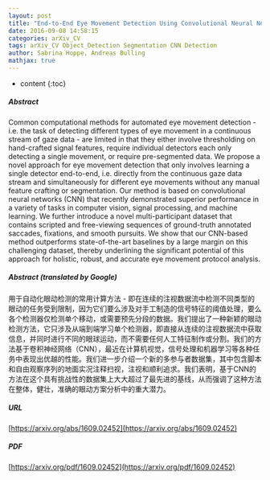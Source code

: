 ```yaml
---
layout: post
title: "End-to-End Eye Movement Detection Using Convolutional Neural Networks"
date: 2016-09-08 14:58:15
categories: arXiv_CV
tags: arXiv_CV Object_Detection Segmentation CNN Detection
author: Sabrina Hoppe, Andreas Bulling
mathjax: true
---
```


* content
{:toc}

##### Abstract
Common computational methods for automated eye movement detection - i.e. the task of detecting different types of eye movement in a continuous stream of gaze data - are limited in that they either involve thresholding on hand-crafted signal features, require individual detectors each only detecting a single movement, or require pre-segmented data. We propose a novel approach for eye movement detection that only involves learning a single detector end-to-end, i.e. directly from the continuous gaze data stream and simultaneously for different eye movements without any manual feature crafting or segmentation. Our method is based on convolutional neural networks (CNN) that recently demonstrated superior performance in a variety of tasks in computer vision, signal processing, and machine learning. We further introduce a novel multi-participant dataset that contains scripted and free-viewing sequences of ground-truth annotated saccades, fixations, and smooth pursuits. We show that our CNN-based method outperforms state-of-the-art baselines by a large margin on this challenging dataset, thereby underlining the significant potential of this approach for holistic, robust, and accurate eye movement protocol analysis.

##### Abstract (translated by Google)
用于自动化眼动检测的常用计算方法 - 即在连续的注视数据流中检测不同类型的眼动的任务受到限制，因为它们要么涉及对手工制造的信号特征的阈值处理，要么各个检测器仅检测单个移动，或需要预先分段的数据。我们提出了一种新颖的眼动检测方法，它只涉及从端到端学习单个检测器，即直接从连续的注视数据流中获取信息，并同时进行不同的眼球运动，而不需要任何人工特征制作或分割。我们的方法基于卷积神经网络（CNN），最近在计算机视觉，信号处理和机器学习等各种任务中表现出优越的性能。我们进一步介绍一个新的多参与者数据集，其中包含脚本和自由观察序列的地面实况注释扫视，注视和顺利追求。我们表明，基于CNN的方法在这个具有挑战性的数据集上大大超过了最先进的基线，从而强调了这种方法在整体，健壮，准确的眼动方案分析中的重大潜力。

##### URL
[https://arxiv.org/abs/1609.02452](https://arxiv.org/abs/1609.02452)

##### PDF
[https://arxiv.org/pdf/1609.02452](https://arxiv.org/pdf/1609.02452)

